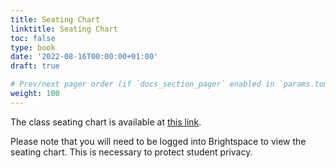 ```yaml
---
title: Seating Chart
linktitle: Seating Chart
toc: false
type: book
date: '2022-08-16T00:00:00+01:00'
draft: true

# Prev/next pager order (if `docs_section_pager` enabled in `params.toml`)
weight: 100
---
```


The class seating chart is available at [this link](https://brightspace.lmu.edu/d2l/le/content/217728/viewContent/2735426/View).

Please note that you will need to be logged into Brightspace to view the seating chart. This is necessary to protect student privacy.

